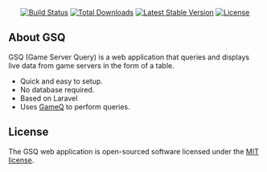 <p align="center">
<a href="https://travis-ci.org/laravel/framework"><img src="https://travis-ci.org/laravel/framework.svg" alt="Build Status"></a>
<a href="https://packagist.org/packages/laravel/framework"><img src="https://poser.pugx.org/laravel/framework/d/total.svg" alt="Total Downloads"></a>
<a href="https://packagist.org/packages/laravel/framework"><img src="https://poser.pugx.org/laravel/framework/v/stable.svg" alt="Latest Stable Version"></a>
<a href="https://packagist.org/packages/laravel/framework"><img src="https://poser.pugx.org/laravel/framework/license.svg" alt="License"></a>
</p>

## About GSQ

GSQ (Game Server Query) is a web application that queries and displays live data from game servers in the form of a table.

- Quick and easy to setup.
- No database required.
- Based on Laravel
- Uses [GameQ](https://github.com/Austinb/GameQ) to perform queries.

## License

The GSQ web application is open-sourced software licensed under the [MIT license](http://opensource.org/licenses/MIT).
